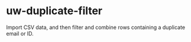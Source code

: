 # uw-duplicate-filter
Import CSV data, and then filter and combine rows containing a duplicate email or ID.
